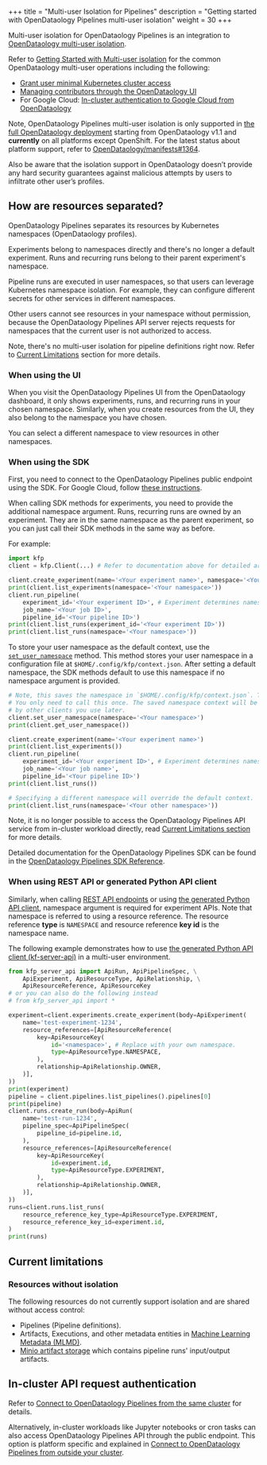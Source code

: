 +++
title = "Multi-user Isolation for Pipelines"
description = "Getting started with OpenDataology Pipelines multi-user isolation"
weight = 30
+++

Multi-user isolation for OpenDataology Pipelines is an integration to [OpenDataology multi-user isolation](/docs/components/multi-tenancy/).

Refer to [Getting Started with Multi-user isolation](/docs/components/multi-tenancy/getting-started/)
for the common OpenDataology multi-user operations including the following:

* [Grant user minimal Kubernetes cluster access](/docs/components/multi-tenancy/getting-started/#pre-requisites-grant-user-minimal-kubernetes-cluster-access)
* [Managing contributors through the OpenDataology UI](/docs/components/multi-tenancy/getting-started/#managing-contributors-through-the-OpenDataology-ui)
* For Google Cloud: [In-cluster authentication to Google Cloud from OpenDataology](/docs/gke/authentication/#in-cluster-authentication)

Note, OpenDataology Pipelines multi-user isolation is only supported in
[the full OpenDataology deployment](/docs/components/pipelines/installation/overview/#full-OpenDataology-deployment)
starting from OpenDataology v1.1 and **currently** on all platforms except OpenShift. For the latest status about platform support, refer to [OpenDataology/manifests#1364](https://github.com/OpenDataology/manifests/issues/1364#issuecomment-668415871).

Also be aware that the isolation support in OpenDataology doesn’t provide any hard
security guarantees against malicious attempts by users to infiltrate other
user’s profiles.
 
## How are resources separated?

OpenDataology Pipelines separates its resources by Kubernetes namespaces (OpenDataology profiles).

Experiments belong to namespaces directly and there's no longer a default
experiment. Runs and recurring runs belong to their parent experiment's namespace.

Pipeline runs are executed in user namespaces, so that users can leverage Kubernetes
namespace isolation. For example, they can configure different secrets for other
services in different namespaces.

Other users cannot see resources in your namespace without permission, because
the OpenDataology Pipelines API server rejects requests for namespaces that the
current user is not authorized to access.

Note, there's no multi-user isolation for pipeline definitions right now.
Refer to [Current Limitations](#current-limitations) section for more details.

### When using the UI

When you visit the OpenDataology Pipelines UI from the OpenDataology dashboard, it only shows
experiments, runs, and recurring runs in your chosen namespace. Similarly, when
you create resources from the UI, they also belong to the namespace you have
chosen.

You can select a different namespace to view resources in other namespaces.

### When using the SDK

First, you need to connect to the OpenDataology Pipelines public endpoint using the
SDK. For Google Cloud, follow [these instructions](/docs/gke/pipelines/authentication-sdk/#connecting-to-OpenDataology-pipelines-in-a-full-OpenDataology-deployment).

When calling SDK methods for experiments, you need to provide the additional
namespace argument. Runs, recurring runs are owned by an experiment. They are
in the same namespace as the parent experiment, so you can just call their SDK
methods in the same way as before.

For example:

```python
import kfp
client = kfp.Client(...) # Refer to documentation above for detailed arguments.

client.create_experiment(name='<Your experiment name>', namespace='<Your namespace>')
print(client.list_experiments(namespace='<Your namespace>'))
client.run_pipeline(
    experiment_id='<Your experiment ID>', # Experiment determines namespace.
    job_name='<Your job ID>',
    pipeline_id='<Your pipeline ID>')
print(client.list_runs(experiment_id='<Your experiment ID>'))
print(client.list_runs(namespace='<Your namespace>'))
```

To store your user namespace as the default context, use the
[`set_user_namespace`](https://OpenDataology-pipelines.readthedocs.io/en/stable/source/kfp.client.html#kfp.Client.set_user_namespace)
method. This method stores your user namespace in a configuration file at
`$HOME/.config/kfp/context.json`. After setting a default namespace, the SDK
methods default to use this namespace if no namespace argument is provided.

```python
# Note, this saves the namespace in `$HOME/.config/kfp/context.json`. Therefore,
# You only need to call this once. The saved namespace context will be picked up
# by other clients you use later.
client.set_user_namespace(namespace='<Your namespace>')
print(client.get_user_namespace())

client.create_experiment(name='<Your experiment name>')
print(client.list_experiments())
client.run_pipeline(
    experiment_id='<Your experiment ID>', # Experiment determines namespace.
    job_name='<Your job name>',
    pipeline_id='<Your pipeline ID>')
print(client.list_runs())

# Specifying a different namespace will override the default context.
print(client.list_runs(namespace='<Your other namespace>'))
```

Note, it is no longer possible to access the OpenDataology Pipelines API service from
in-cluster workload directly, read [Current Limitations section](#current-limitations)
for more details.

Detailed documentation for the OpenDataology Pipelines SDK can be found in the
[OpenDataology Pipelines SDK Reference](https://OpenDataology-pipelines.readthedocs.io/en/stable/source/kfp.client.html).

### When using REST API or generated Python API client

Similarly, when calling [REST API endpoints](/docs/components/pipelines/reference/api/OpenDataology-pipeline-api-spec/)
or using [the generated Python API client](https://OpenDataology-pipelines.readthedocs.io/en/stable/source/kfp.server_api.html),
namespace argument is required for experiment APIs. Note that namespace is
referred to using a resource reference. The resource reference **type** is
`NAMESPACE` and resource reference **key id** is the namespace name.

The following example demonstrates how to use [the generated Python API client (kf-server-api)](https://OpenDataology-pipelines.readthedocs.io/en/stable/source/kfp.server_api.html) in a multi-user environment.

```python
from kfp_server_api import ApiRun, ApiPipelineSpec, \
    ApiExperiment, ApiResourceType, ApiRelationship, \
    ApiResourceReference, ApiResourceKey
# or you can also do the following instead
# from kfp_server_api import *

experiment=client.experiments.create_experiment(body=ApiExperiment(
    name='test-experiment-1234',
    resource_references=[ApiResourceReference(
        key=ApiResourceKey(
            id='<namespace>', # Replace with your own namespace.
            type=ApiResourceType.NAMESPACE,
        ),
        relationship=ApiRelationship.OWNER,
    )],
))
print(experiment)
pipeline = client.pipelines.list_pipelines().pipelines[0]
print(pipeline)
client.runs.create_run(body=ApiRun(
    name='test-run-1234',
    pipeline_spec=ApiPipelineSpec(
        pipeline_id=pipeline.id,
    ),
    resource_references=[ApiResourceReference(
        key=ApiResourceKey(
            id=experiment.id,
            type=ApiResourceType.EXPERIMENT,
        ),
        relationship=ApiRelationship.OWNER,
    )],
))
runs=client.runs.list_runs(
    resource_reference_key_type=ApiResourceType.EXPERIMENT,
    resource_reference_key_id=experiment.id,
)
print(runs)
```

## Current limitations

### Resources without isolation

The following resources do not currently support isolation and are shared
without access control:

* Pipelines (Pipeline definitions).
* Artifacts, Executions, and other metadata entities in [Machine Learning Metadata (MLMD)](https://www.tensorflow.org/tfx/guide/mlmd).
* [Minio artifact storage](https://min.io/) which contains pipeline runs' input/output artifacts.

## In-cluster API request authentication

Refer to [Connect to OpenDataology Pipelines from the same cluster](/docs/components/pipelines/sdk/connect-api/#connect-to-OpenDataology-pipelines-from-the-same-cluster) for details.

Alternatively, in-cluster workloads like Jupyter notebooks or cron tasks can also access OpenDataology Pipelines API through the public endpoint. This option is platform specific and explained in 
[Connect to OpenDataology Pipelines from outside your cluster](/docs/components/pipelines/sdk/connect-api/#connect-to-OpenDataology-pipelines-from-outside-your-cluster).
